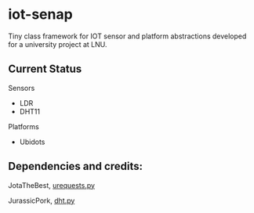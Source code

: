# iot-senap
Tiny class framework for IOT sensor and platform abstractions developed for a university project at LNU.

## Current Status

Sensors
* LDR
* DHT11 

Platforms
* Ubidots 

##  Dependencies and credits:
 JotaTheBest, [urequests.py](https://github.com/jotathebest/micropython-lib/blob/master/urequests/urequests.py)
 
 JurassicPork, [dht.py](https://github.com/JurassicPork/DHT_PyCom/tree/pulses_get)
 
